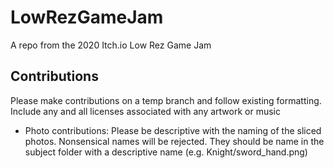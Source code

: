 # LowRezGameJam
A repo from the 2020 Itch.io Low Rez Game Jam

## Contributions
Please make contributions on a temp branch and follow existing formatting. Include any and all licenses associated with any artwork or music

* Photo contributions: Please be descriptive with the naming of the sliced photos. Nonsensical names will be rejected. They should be name in the subject folder with a descriptive name (e.g. Knight/sword_hand.png)

